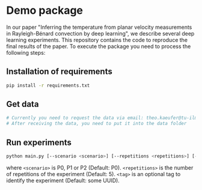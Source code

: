 # Demo package
In our paper "Inferring the temperature from planar velocity measurements in Rayleigh-Bénard convection by deep learning", we describe several deep learning experiments. This repository contains the code to reproduce the final results of the paper. To execute the package you need to process the following steps:

## Installation of requirements
```bash
pip install -r requirements.txt
```
## Get data
```bash
# Currently you need to request the data via email: theo.kaeufer@tu-ilmenau.de
# After receiving the data, you need to put it into the data folder
```

## Run experiments
```bash
python main.py [--scenario <scenario>] [--repetitions <repetitions>] [--tag <tag>]
```
where `<scenario>` is P0, P1 or P2 (Default: P0).
      `<repetitions>` is the number of repetitions of the experiment (Default: 5).
      `<tag>` is an optional tag to identify the experiment (Default: some UUID).
```
